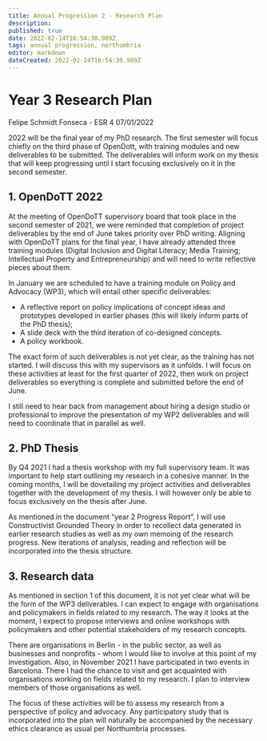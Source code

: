 ```yaml
---
title: Annual Progression 2 - Research Plan
description: 
published: true
date: 2022-02-14T16:54:30.989Z
tags: annual progression, northumbria
editor: markdown
dateCreated: 2022-02-14T16:54:30.989Z
---
```


# Year 3 Research Plan

Felipe Schmidt Fonseca - ESR 4
07/01/2022

2022 will be the final year of my PhD research. The first semester will focus chiefly on the third phase of OpenDott, with training modules and new deliverables to be submitted. The deliverables will inform work on my thesis that will keep progressing until I start focusing exclusively on it in the second semester. 

## 1. OpenDoTT 2022

At the meeting of OpenDoTT supervisory board that took place in the second semester of 2021, we were reminded that completion of project deliverables by the end of June takes priority over PhD writing. Aligning with OpenDoTT plans for the final year, I have already attended three training modules (Digital Inclusion and Digital Literacy; Media Training; Intellectual Property and Entrepreneurship) and will need to write reflective pieces about them.

In January we are scheduled to have a training module on Policy and Advocacy (WP3), which will entail other specific deliverables:

- A reflective report on policy implications of concept ideas and prototypes developed in earlier phases (this will likely inform parts of the PhD thesis);
- A slide deck with the third iteration of co-designed concepts.
- A policy workbook.

The exact form of such deliverables is not yet clear, as the training has not started. I will discuss this with my supervisors as it unfolds. I will focus on these activities at least for the first quarter of 2022, then work on project deliverables so everything is complete and submitted before the end of June.

I still need to hear back from management about hiring a design studio or professional to improve the presentation of my WP2 deliverables and will need to coordinate that in parallel as well.

## 2. PhD Thesis

By Q4 2021 I had a thesis workshop with my full supervisory team. It was important to help start outlining my research in a cohesive manner. In the coming months, I will be dovetailing my project activities and deliverables together with the development of my thesis. I will however only be able to focus exclusively on the thesis after June. 

As mentioned in the document “year 2 Progress Report”, I will use Constructivist Grounded Theory in order to recollect data generated in earlier research studies as well as my own memoing of the research progress. New iterations of analysis, reading and reflection will be incorporated into the thesis structure.

## 3. Research data

As mentioned in section 1 of this document, it is not yet clear what will be the form of the WP3 deliverables. I can expect to engage with organisations and policymakers in fields related to my research. The way it looks at the moment, I expect to propose interviews and online workshops with policymakers and other potential stakeholders of my research concepts. 

There are organisations in Berlin - in the public sector, as well as businesses and nonprofits - whom I would like to involve at this point of my investigation. Also, in November 2021 I have participated in two events in Barcelona. There I had the chance to visit and get acquainted with organisations working on fields related to my research. I plan to interview members of those organisations as well. 

The focus of these activities will be to assess my research from a perspective of policy and advocacy. Any participatory study that is incorporated into the plan will naturally be accompanied by the necessary ethics clearance as usual per Northumbria processes. 
